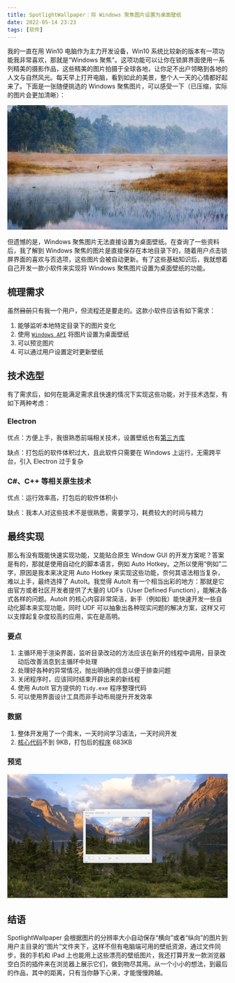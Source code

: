 ```yaml
---
title: SpotlightWallpaper：将 Windows 聚焦图片设置为桌面壁纸
date: 2022-05-14 23:23
tags: [软件]
---
```


我的一直在用 Win10 电脑作为主力开发设备，Win10 系统比较新的版本有一项功能我非常喜欢，那就是“Windows 聚焦”。这项功能可以让你在锁屏界面使用一系列精美的摄影作品，这些精美的图片拍摄于全球各地，让你足不出户领略到各地的人文与自然风光。每天早上打开电脑，看到如此的美景，整个人一天的心情都好起来了。下面是一张随便挑选的 Windows 聚焦图片，可以感受一下（已压缩，实际的图片会更加清晰）：

![SpotlightWallpaper](./img/spotlight.jpg)

但遗憾的是，Windows 聚焦图片无法直接设置为桌面壁纸。在查询了一些资料后，我了解到 Windows 聚焦的图片是直接保存在本地目录下的，随着用户点击锁屏界面的喜欢与否选项，这些图片会被自动更新。有了这些基础知识后，我就想着自己开发一款小软件来实现将 Windows 聚焦图片设置为桌面壁纸的功能。

## 梳理需求

虽然~~目前~~只有我一个用户，但流程还是要走的。这款小软件应该有如下需求：

1. 能够监听本地特定目录下的图片变化
2. 使用 [`Windows API`](https://docs.microsoft.com/en-us/windows/desktop/api/winuser/nf-winuser-systemparametersinfoa) 将图片设置为桌面壁纸
3. 可以预览图片
4. 可以通过用户设置定时更新壁纸

## 技术选型

有了需求后，如何在能满足需求且快速的情况下实现这些功能，对于技术选型，有如下两种考虑：

### Electron

优点：方便上手，我很熟悉前端相关技术，设置壁纸也有[第三方库](https://github.com/sindresorhus/wallpaper)

缺点：打包后的软件体积过大，且此软件只需要在 Windows 上运行，无需跨平台，引入 Electron 过于复杂

### C#、C++ 等相关原生技术

优点：运行效率高，打包后的软件体积小

缺点：我本人对这些技术不是很熟悉，需要学习，耗费较大的时间与精力

## 最终实现

那么有没有既能快速实现功能，又能贴合原生 Window GUI 的开发方案呢？答案是有的，那就是使用自动化的脚本语言，例如 Auto Hotkey。之所以使用“例如”二字，原因是我本来决定用 Auto Hotkey 来实现这些功能，奈何其语法相当复杂，难以上手，最终选择了 AutoIt。我觉得 AutoIt 有一个相当出彩的地方：那就是它由官方或者社区开发者提供了大量的 UDFs（User Defined Function），能解决各式各样的问题。AutoIt 的核心内容非常简洁，新手（例如我）能快速开发一些自动化脚本来实现功能，同时 UDF 可以抽象出各种现实问题的解决方案，这样又可以支撑起复杂度较高的应用，实在是高明。

### 要点

1. 主循环用于渲染界面，监听目录改动的方法应该在新开的线程中调用，目录改动后改善消息到主循环中处理
2. 处理好各种的异常情况，抛出明确的信息以便于排查问题
3. 关闭程序时，应该同时结束开辟出来的新线程
4. 使用 AutoIt 官方提供的 `Tidy.exe` 程序整理代码
5. 可以使用界面设计工具而非手动布局提升开发效率

### 数据

1. 整体开发用了一个周末，一天时间学习语法，一天时间开发
2. [核心代码](https://github.com/chunqiuyiyu/spotlight-wallpaper/blob/main/SpotlightWallpaper.au3)不到 9KB，打包后的[程序](https://github.com/chunqiuyiyu/spotlight-wallpaper/releases) 683KB

### 预览

![Screenshot](./img/screenshot.jpg)

## 结语

SpotlightWallpaper 会根据图片的分辨率大小自动保存“横向”或者“纵向”的图片到用户主目录的“图片”文件夹下，这样不但有电脑端可用的壁纸资源，通过文件同步，我的手机和 iPad 上也能用上这些漂亮的壁纸图片，我还打算开发一款浏览器空白页的插件来在浏览器上展示它们，做到物尽其用。从一个小小的想法，到最后的作品，其中的距离，只有当你静下心来，才能慢慢跨越。
